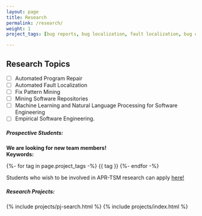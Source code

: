 ```yaml
---
layout: page
title: Research
permalink: /research/
weight: 1
project_tags: [bug reports, bug localization, fault localization, bug characteristics, program analysis, program comprehension, mining software repositories, software metrics, fix patterns, patches, program repair, debugging, fix ingredients, code change actions, donor code, patch generation, code representations, patch assessment, bug classification, repository analysis, vulnerability repair, bug detection]

---
```

## Research Topics

- [ ] Automated Program Repair
- [ ] Automated Fault Localization
- [ ] Fix Pattern Mining
- [ ] Mining Software Repositories
- [ ] Machine Learning and Natural Language Processing for Software Engineering
- [ ] Empirical Software Engineering.

<!-- ### **Research**
My research interests lie in the general area of software engineering, with particular emphasis on automated program repair. My work draws on data mining, program analysis, and fault localization and aims to improve the automated program repair agenda towards boosting its adaption by practitioners.


#### Research Interests:
* Automated Program Repair
* Automated Fault Localization
* Fix Pattern Mining
* Mining Software Repositories
* Machine Learning and Natural Language Processing for Software Engineering
* Empirical Software Engineering.


*** -->

##### Prospective Students:

<div class="alert alert-primary">
 <strong>We are  looking for new team members! </strong><br>

</div>
<div class="alert alert-info text-left">
	 <strong>Keywords: </strong><br>
	<p class="card-text">
		{%- for tag in page.project_tags -%}
		<span class="badge badge-pill text-primary border border-primary ml-1">{{ tag }}</span>
		{%- endfor -%}
	</p>
</div>
<div class="alert alert-danger text-left">

 Students who wish to be involved in APR-TSM research can apply <a href="https://docs.google.com/forms/d/e/1FAIpQLSeb78YDUNAZC32LCr-WQjvN8iDj7D73c9Oipo_7MypcFLWnlw/viewform?usp=sharing" target="_blank"> here! </a>

</div>

 
##### Research Projects:
{% include projects/pj-search.html %}
{% include projects/index.html %}



